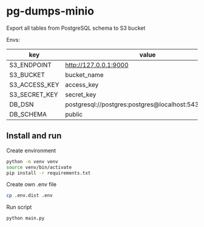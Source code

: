 # pg-dumps-minio

Export all tables from PostgreSQL schema to S3 bucket

Envs:

| key           | value                                                  |
|---------------|--------------------------------------------------------|
| S3_ENDPOINT   | http://127.0.0.1:9000                                  |
| S3_BUCKET     | bucket_name                                            |
| S3_ACCESS_KEY | access_key                                             |
| S3_SECRET_KEY | secret_key                                             |
| DB_DSN        | postgresql://postgres:postgres@localhost:5432/postgres |
| DB_SCHEMA     | public                                                 |

## Install and run
Create environment
```bash
python -m venv venv
source venv/bin/activate
pip install -r requirements.txt
```

Create own .env file
```bash
cp .env.dist .env
```

Run script
```bash
python main.py
```
